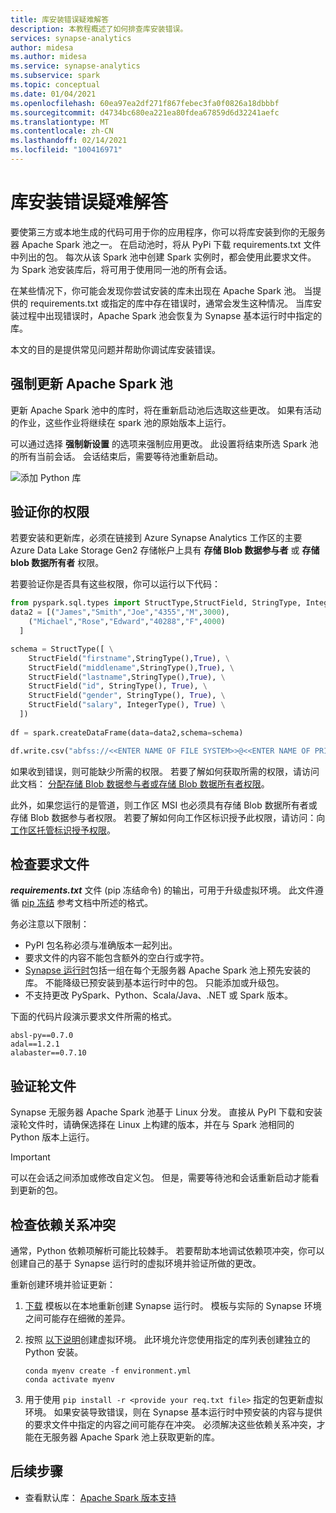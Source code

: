 ```yaml
---
title: 库安装错误疑难解答
description: 本教程概述了如何排查库安装错误。
services: synapse-analytics
author: midesa
ms.author: midesa
ms.service: synapse-analytics
ms.subservice: spark
ms.topic: conceptual
ms.date: 01/04/2021
ms.openlocfilehash: 60ea97ea2df271f867febec3fa0f0826a18dbbbf
ms.sourcegitcommit: d4734bc680ea221ea80fdea67859d6d32241aefc
ms.translationtype: MT
ms.contentlocale: zh-CN
ms.lasthandoff: 02/14/2021
ms.locfileid: "100416971"
---
```

# <a name="troubleshoot-library-installation-errors"></a>库安装错误疑难解答 
要使第三方或本地生成的代码可用于你的应用程序，你可以将库安装到你的无服务器 Apache Spark 池之一。 在启动池时，将从 PyPi 下载 requirements.txt 文件中列出的包。 每次从该 Spark 池中创建 Spark 实例时，都会使用此要求文件。 为 Spark 池安装库后，将可用于使用同一池的所有会话。 

在某些情况下，你可能会发现你尝试安装的库未出现在 Apache Spark 池。 当提供的 requirements.txt 或指定的库中存在错误时，通常会发生这种情况。 当库安装过程中出现错误时，Apache Spark 池会恢复为 Synapse 基本运行时中指定的库。

本文的目的是提供常见问题并帮助你调试库安装错误。

## <a name="force-update-your-apache-spark-pool"></a>强制更新 Apache Spark 池
更新 Apache Spark 池中的库时，将在重新启动池后选取这些更改。 如果有活动的作业，这些作业将继续在 spark 池的原始版本上运行。

可以通过选择 **强制新设置** 的选项来强制应用更改。 此设置将结束所选 Spark 池的所有当前会话。 会话结束后，需要等待池重新启动。 

![添加 Python 库](./media/apache-spark-azure-portal-add-libraries/update-libraries.png "添加 Python 库")

## <a name="validate-your-permissions"></a>验证你的权限
若要安装和更新库，必须在链接到 Azure Synapse Analytics 工作区的主要 Azure Data Lake Storage Gen2 存储帐户上具有 **存储 Blob 数据参与者** 或 **存储 blob 数据所有者** 权限。

若要验证你是否具有这些权限，你可以运行以下代码：

```python
from pyspark.sql.types import StructType,StructField, StringType, IntegerType
data2 = [("James","Smith","Joe","4355","M",3000),
    ("Michael","Rose","Edward","40288","F",4000)
  ]

schema = StructType([ \
    StructField("firstname",StringType(),True), \
    StructField("middlename",StringType(),True), \
    StructField("lastname",StringType(),True), \
    StructField("id", StringType(), True), \
    StructField("gender", StringType(), True), \
    StructField("salary", IntegerType(), True) \
  ])
 
df = spark.createDataFrame(data=data2,schema=schema)

df.write.csv("abfss://<<ENTER NAME OF FILE SYSTEM>>@<<ENTER NAME OF PRIMARY STORAGE ACCOUNT>>.dfs.core.windows.net/validate_permissions.csv")

```
如果收到错误，则可能缺少所需的权限。 若要了解如何获取所需的权限，请访问此文档： [分配存储 Blob 数据参与者或存储 Blob 数据所有者权限](https://docs.microsoft.com/azure/storage/common/storage-auth-aad-rbac-portal#assign-an-azure-built-in-role)。

此外，如果您运行的是管道，则工作区 MSI 也必须具有存储 Blob 数据所有者或存储 Blob 数据参与者权限。 若要了解如何向工作区标识授予此权限，请访问：向 [工作区托管标识授予权限](../security/how-to-grant-workspace-managed-identity-permissions.md)。

## <a name="check-the-requirements-file"></a>检查要求文件
***requirements.txt*** 文件 (pip 冻结命令) 的输出，可用于升级虚拟环境。 此文件遵循 [pip 冻结](https://pip.pypa.io/en/stable/reference/pip_freeze/) 参考文档中所述的格式。

务必注意以下限制：
   -  PyPI 包名称必须与准确版本一起列出。 
   -  要求文件的内容不能包含额外的空白行或字符。 
   -  [Synapse 运行时](apache-spark-version-support.md)包括一组在每个无服务器 Apache Spark 池上预先安装的库。 不能降级已预安装到基本运行时中的包。 只能添加或升级包。
   -  不支持更改 PySpark、Python、Scala/Java、.NET 或 Spark 版本。

下面的代码片段演示要求文件所需的格式。

```
absl-py==0.7.0
adal==1.2.1
alabaster==0.7.10
```

## <a name="validate-wheel-files"></a>验证轮文件
Synapse 无服务器 Apache Spark 池基于 Linux 分发。 直接从 PyPI 下载和安装滚轮文件时，请确保选择在 Linux 上构建的版本，并在与 Spark 池相同的 Python 版本上运行。

>[!IMPORTANT]
>可以在会话之间添加或修改自定义包。 但是，需要等待池和会话重新启动才能看到更新的包。

## <a name="check-for-dependency-conflicts"></a>检查依赖关系冲突
 通常，Python 依赖项解析可能比较棘手。 若要帮助本地调试依赖项冲突，你可以创建自己的基于 Synapse 运行时的虚拟环境并验证所做的更改。

重新创建环境并验证更新：
 1. [下载](https://github.com/Azure-Samples/Synapse/blob/main/Spark/Python/base_environment.yml) 模板以在本地重新创建 Synapse 运行时。 模板与实际的 Synapse 环境之间可能存在细微的差异。
   
 2. 按照 [以下说明](https://docs.conda.io/projects/conda/latest/user-guide/tasks/manage-environments.html)创建虚拟环境。 此环境允许您使用指定的库列表创建独立的 Python 安装。 
    
    ```
    conda myenv create -f environment.yml
    conda activate myenv
    ```
   
 3. 用于使用 ``pip install -r <provide your req.txt file>`` 指定的包更新虚拟环境。 如果安装导致错误，则在 Synapse 基本运行时中预安装的内容与提供的要求文件中指定的内容之间可能存在冲突。 必须解决这些依赖关系冲突，才能在无服务器 Apache Spark 池上获取更新的库。

## <a name="next-steps"></a>后续步骤
- 查看默认库： [Apache Spark 版本支持](apache-spark-version-support.md)

